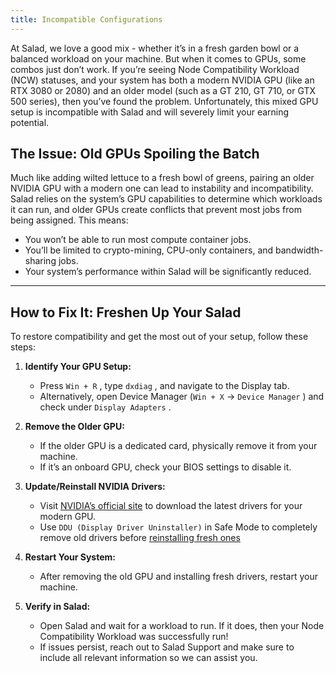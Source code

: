 ```yaml
---
title: Incompatible Configurations
---
```


At Salad, we love a good mix - whether it’s in a fresh garden bowl or a balanced workload on your machine. But when it
comes to GPUs, some combos just don’t work. If you’re seeing Node Compatibility Workload (NCW) statuses, and your system
has both a modern NVIDIA GPU (like an RTX 3080 or 2080) and an older model (such as a GT 210, GT 710, or GTX 500
series), then you’ve found the problem. Unfortunately, this mixed GPU setup is incompatible with Salad and will severely
limit your earning potential.

## The Issue: Old GPUs Spoiling the Batch

Much like adding wilted lettuce to a fresh bowl of greens, pairing an older NVIDIA GPU with a modern one can lead to
instability and incompatibility. Salad relies on the system’s GPU capabilities to determine which workloads it can run,
and older GPUs create conflicts that prevent most jobs from being assigned. This means:

- You won’t be able to run most compute container jobs.
- You’ll be limited to crypto-mining, CPU-only containers, and bandwidth-sharing jobs.
- Your system’s performance within Salad will be significantly reduced.

---

## **How to Fix It: Freshen Up Your Salad**

To restore compatibility and get the most out of your setup, follow these steps:

1. **Identify Your GPU Setup:**
   - Press `Win + R` , type `dxdiag` , and navigate to the Display tab.
   - Alternatively, open Device Manager (`Win + X` → `Device Manager` ) and check under `Display Adapters` .

2. **Remove the Older GPU:**
   - If the older GPU is a dedicated card, physically remove it from your machine.
   - If it’s an onboard GPU, check your BIOS settings to disable it.

3. **Update/Reinstall NVIDIA Drivers:**
   - Visit [NVIDIA’s official site](https://www.nvidia.com/Download/index.aspx) to download the latest drivers for your
     modern GPU.
   - Use `DDU (Display Driver Uninstaller)` in Safe Mode to completely remove old drivers before
     [reinstalling fresh ones](/docs/Guides/Your-PC/184-how-to-reinstall-gpu-drivers)

4. **Restart Your System:**
   - After removing the old GPU and installing fresh drivers, restart your machine.

5. **Verify in Salad:**
   - Open Salad and wait for a workload to run. If it does, then your Node Compatibility Workload was successfully run!
   - If issues persist, reach out to Salad Support and make sure to include all relevant information so we can assist
     you.
